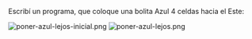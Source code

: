 Escribí un programa, que coloque una bolita Azul 4 celdas hacia el Este:

![poner-azul-lejos-inicial.png](https://raw.githubusercontent.com/sagrado-corazon-alcal/mumuki-guia-fundamentos-repeticion-simple/master/images/poner-azul-lejos-inicial.png)
![poner-azul-lejos.png](https://raw.githubusercontent.com/sagrado-corazon-alcal/mumuki-guia-fundamentos-repeticion-simple/master/images/poner-azul-lejos.png)